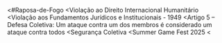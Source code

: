 <#Raposa-de-Fogo
<Violação ao Direito Internacional Humanitário
<Violação aos Fundamentos Jurídicos e Institucionais - 1949
<Artigo 5 – Defesa Coletiva: Um ataque contra um dos membros é considerado um ataque contra todos
<Segurança Coletiva
<Summer Game Fest 2025
<

